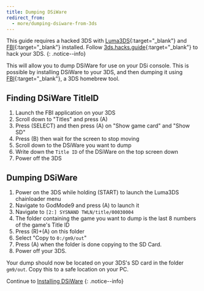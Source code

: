 ```yaml
---
title: Dumping DSiWare
redirect_from:
  - more/dumping-dsiware-from-3ds
---
```


This guide requires a hacked 3DS with [Luma3DS](https://github.com/AuroraWright/Luma3DS){:target="_blank"} and [FBI](https://github.com/Steveice10/FBI){:target="_blank"} installed. Follow [3ds.hacks.guide](3ds.hacks.guide){:target="_blank"} to hack your 3DS.
{: .notice--info}

This will allow you to dump DSiWare for use on your DSi console. This is possible by installing DSiWare to your 3DS, and then dumping it using [FBI](https://github.com/Steveice10/FBI){:target="_blank"}, a 3DS homebrew tool.

## Finding DSiWare TitleID

1. Launch the FBI application on your 3DS
2. Scroll down to "Titles" and press (A)
3. Press (SELECT) and then press (A) on "Show game card" and "Show SD"
4. Press (B) then wait for the screen to stop moving
5. Scroll down to the DSiWare you want to dump
6. Write down the `Title ID` of the DSiWare on the top screen down
7. Power off the 3DS

## Dumping DSiWare

1. Power on the 3DS while holding (START) to launch the Luma3DS chainloader menu
2. Navigate to GodMode9 and press (A) to launch it
3. Navigate to `[2:] SYSNAND TWLN/title/00030004`
4. The folder containing the game you want to dump is the last 8 numbers of the game's Title ID
5. Press (R)+(A) on this folder
6. Select "Copy to `0:/gm9/out`"
7. Press (A) when the folder is done copying to the SD Card.
8. Power off your 3DS.

Your dump should now be located on your 3DS's SD card in the folder `gm9/out`. Copy this to a safe location on your PC.

Continue to [Installing DSiWare](installing-dsiware)
{: .notice--info}